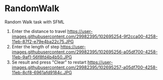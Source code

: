 # RandomWalk
Random Walk task with SFML
1. Enter the distance to travel
https://user-images.githubusercontent.com/29982395/102695254-9f2cca00-4258-11eb-87f2-e79e4ba22c75.JPG
2. Enter the length of step
https://user-images.githubusercontent.com/29982395/102695256-a05df700-4258-11eb-9af1-56f8fd4b4b50.JPG
3. Se result and press "Clear" to restart
https://user-images.githubusercontent.com/29982395/102695257-a05df700-4258-11eb-8cf8-6961afd9184c.JPG
